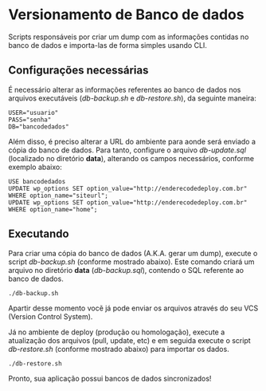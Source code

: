# Versionamento de Banco de dados
Scripts responsáveis por criar um dump com as informações contidas no banco de dados e importa-las de forma 
simples usando CLI.

## Configurações necessárias
É necessário alterar as informações referentes ao banco de dados nos arquivos executáveis (*db-backup.sh* e *db-restore.sh*), da seguinte maneira:

```
USER="usuario"
PASS="senha"
DB="bancodedados"
```

Além disso, é preciso alterar a URL do ambiente para aonde será enviado a cópia do banco de dados. Para tanto, configure o arquivo *db-update.sql* (localizado no diretório **data**), alterando os campos necessários, conforme exemplo abaixo: 

```
USE bancodedados
UPDATE wp_options SET option_value="http://enderecodedeploy.com.br" WHERE option_name="siteurl";
UPDATE wp_options SET option_value="http://enderecodedeploy.com.br" WHERE option_name="home";
```

## Executando

Para criar uma cópia do banco de dados (A.K.A. gerar um dump), execute o script *db-backup.sh* (conforme mostrado abaixo). Este comando criará um arquivo no diretório **data** (*db-backup.sql*), contendo o SQL referente ao banco de dados.
```
./db-backup.sh
```
Apartir desse momento vocẽ já pode enviar os arquivos através do seu VCS (Version Control System).

Já no ambiente de deploy (produção ou homologação), execute a atualização dos arquivos (pull, update, etc) e em seguida execute o script *db-restore.sh* (conforme mostrado abaixo) para importar os dados.
```
./db-restore.sh
```

Pronto, sua aplicação possui bancos de dados sincronizados!